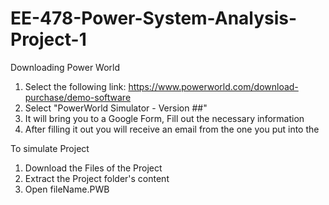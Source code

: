 # EE-478-Power-System-Analysis-Project-1

Downloading Power World 
1) Select the following link: https://www.powerworld.com/download-purchase/demo-software
2) Select "PowerWorld Simulator - Version ##"
3) It will bring you to a Google Form, Fill out the necessary information 
4) After filling it out you will receive an email from the one you put into the  

To simulate Project 
1) Download the Files of the Project 
2)  Extract the Project folder's content 
3) Open fileName.PWB 
